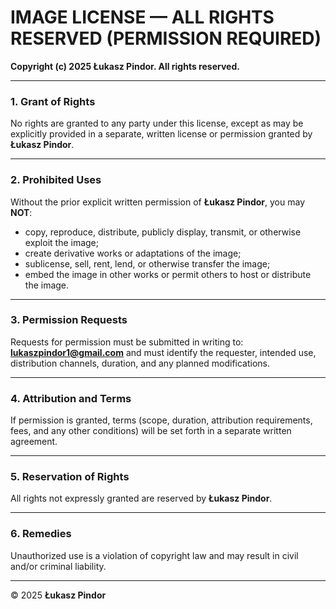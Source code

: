 # IMAGE LICENSE — ALL RIGHTS RESERVED (PERMISSION REQUIRED)

**Copyright (c) 2025 Łukasz Pindor. All rights reserved.**

---

### 1. Grant of Rights
No rights are granted to any party under this license, except as may be explicitly provided in a separate,
written license or permission granted by **Łukasz Pindor**.

---

### 2. Prohibited Uses
Without the prior explicit written permission of **Łukasz Pindor**, you may **NOT**:
- copy, reproduce, distribute, publicly display, transmit, or otherwise exploit the image;
- create derivative works or adaptations of the image;
- sublicense, sell, rent, lend, or otherwise transfer the image;
- embed the image in other works or permit others to host or distribute the image.

---

### 3. Permission Requests
Requests for permission must be submitted in writing to: **lukaszpindor1@gmail.com**
and must identify the requester, intended use, distribution channels, duration, and any planned modifications.

---

### 4. Attribution and Terms
If permission is granted, terms (scope, duration, attribution requirements, fees, and any other conditions)
will be set forth in a separate written agreement.

---

### 5. Reservation of Rights
All rights not expressly granted are reserved by **Łukasz Pindor**.

---

### 6. Remedies
Unauthorized use is a violation of copyright law and may result in civil and/or criminal liability.

---

© 2025 **Łukasz Pindor**
